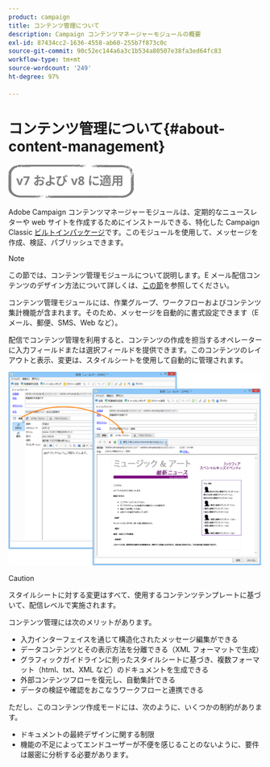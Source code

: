 ```yaml
---
product: campaign
title: コンテンツ管理について
description: Campaign コンテンツマネージャーモジュールの概要
exl-id: 87434cc2-1636-4558-ab60-255b7f873c0c
source-git-commit: 90c52ec144a6a3c1b534a80507e38fa3ed64fc83
workflow-type: tm+mt
source-wordcount: '249'
ht-degree: 97%

---
```


# コンテンツ管理について{#about-content-management}

![](../../assets/common.svg)

Adobe Campaign コンテンツマネージャーモジュールは、定期的なニュースレターや web サイトを作成するためにインストールできる、特化した Campaign Classic [ビルトインパッケージ](../../installation/using/installing-campaign-standard-packages.md)です。このモジュールを使用して、メッセージを作成、検証、パブリッシュできます。

>[!NOTE]
>
>この節では、コンテンツ管理モジュールについて説明します。E メール配信コンテンツのデザイン方法について詳しくは、[この節](defining-the-email-content.md)を参照してください。

コンテンツ管理モジュールには、作業グループ、ワークフローおよびコンテンツ集計機能が含まれます。そのため、メッセージを自動的に書式設定できます（E メール、郵便、SMS、Web など）。

配信でコンテンツ管理を利用すると、コンテンツの作成を担当するオペレーターに入力フィールドまたは選択フィールドを提供できます。このコンテンツのレイアウトと表示、変更は、スタイルシートを使用して自動的に管理されます。

![](assets/s_ncs_content_create_content_sample.png)

>[!CAUTION]
>
>スタイルシートに対する変更はすべて、使用するコンテンツテンプレートに基づいて、配信レベルで実施されます。

コンテンツ管理には次のメリットがあります。

* 入力インターフェイスを通じて構造化されたメッセージ編集ができる
* データコンテンツとその表示方法を分離できる（XML フォーマットで生成）
* グラフィックガイドラインに則ったスタイルシートに基づき、複数フォーマット（html、txt、XML など）のドキュメントを生成できる
* 外部コンテンツフローを復元し、自動集計できる
* データの検証や確認をおこなうワークフローと連携できる

ただし、このコンテンツ作成モードには、次のように、いくつかの制約があります。

* ドキュメントの最終デザインに関する制限
* 機能の不足によってエンドユーザーが不便を感じることのないように、要件は厳密に分析する必要があります。
